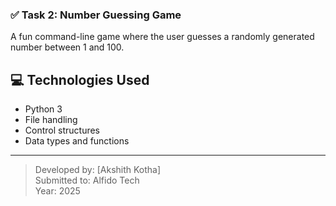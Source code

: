 ### ✅ Task 2: Number Guessing Game
A fun command-line game where the user guesses a randomly generated number between 1 and 100.
## 💻 Technologies Used
- Python 3
- File handling
- Control structures
- Data types and functions

---

> Developed by: [Akshith Kotha]  
> Submitted to: Alfido Tech  
> Year: 2025

